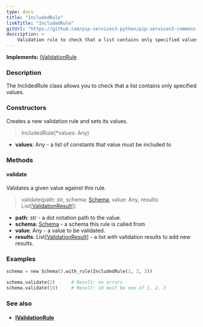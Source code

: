 ```yaml
---
type: docs
title: "IncludedRule"
linkTitle: "IncludedRule"
gitUrl: "https://github.com/pip-services3-python/pip-services3-commons-python"
description: >
    Validation rule to check that a list contains only specified values.
---
```


**Implements:** [IValidationRule](../ivalidation_rule)

### Description

The InclidedRule class allows you to check that a list contains only specified values.

### Constructors
Creates a new validation rule and sets its values.

> IncludedRule(*values: Any)

- **values**: Any - a list of constants that value must be included to

### Methods

#### validate
Validates a given value against this rule.

> validate(path: str, schema: [Schema](../schema), value: Any, results: List[[ValidationResult](../validation_result)])

- **path**: str - a dot notation path to the value.
- **schema**: [Schema](../schema) - a schema this rule is called from
- **value**: Any - a value to be validated.
- **results**: List[[ValidationResult](../validation_result)] - a list with validation results to add new results.

### Examples
```python
schema = new Schema().with_rule(IncludedRule(1, 2, 3))

schema.validate(2)      # Result: no errors
schema.validate(10)     # Result: 10 must be one of 1, 2, 3
```

### See also
- #### [IValidationRule](../ivalidation_rule)
